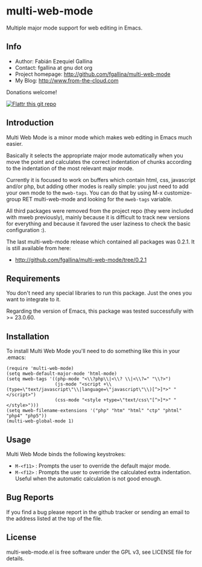 # multi-web-mode

Multiple major mode support for web editing in Emacs.

## Info

+ Author: Fabián Ezequiel Gallina
+ Contact: fgallina at gnu dot org
+ Project homepage: http://github.com/fgallina/multi-web-mode
+ My Blog: http://www.from-the-cloud.com

Donations welcome!

[![Flattr this git repo](http://api.flattr.com/button/flattr-badge-large.png)](https://flattr.com/submit/auto?user_id=fgallina&url=https://github.com/fgallina/multi-web-mode&title=multi-web-mode&language=en_GB&tags=github&category=software)

## Introduction

Multi Web Mode is a minor mode which makes web editing in Emacs much
easier.

Basically it selects the appropriate major mode automatically when you
move the point and calculates the correct indentation of chunks
according to the indentation of the most relevant major mode.

Currently it is focused to work on buffers which contain html, css,
javascript and/or php, but adding other modes is really simple: you
just need to add your own mode to the `mweb-tags`. You can do that by
using M-x customize-group RET multi-web-mode and looking for the
`mweb-tags` variable.

All third packages were removed from the project repo (they were
included with mweb previously), mainly because it is difficult to
track new versions for everything and because it favored the user
laziness to check the basic configuration :).

The last multi-web-mode release which contained all packages was
0.2.1. It is still available from here:

+ http://github.com/fgallina/multi-web-mode/tree/0.2.1

## Requirements

You don't need any special libraries to run this package. Just the
ones you want to integrate to it.

Regarding the version of Emacs, this package was tested successfully
with >= 23.0.60.

## Installation

To install Multi Web Mode you'll need to do something like this in
your .emacs:

```emacs-lisp
(require 'multi-web-mode)
(setq mweb-default-major-mode 'html-mode)
(setq mweb-tags '((php-mode "<\\?php\\|<\\? \\|<\\?=" "\\?>")
                  (js-mode "<script +\\(type=\"text/javascript\"\\|language=\"javascript\"\\)[^>]*>" "</script>")
                  (css-mode "<style +type=\"text/css\"[^>]*>" "</style>")))
(setq mweb-filename-extensions '("php" "htm" "html" "ctp" "phtml" "php4" "php5"))
(multi-web-global-mode 1)
```

## Usage

Multi Web Mode binds the following keystrokes:

+ `M-<f11>` : Prompts the user to override the default major mode.
+ `M-<f12>` : Prompts the user to override the calculated extra
  indentation. Useful when the automatic calculation is not good
  enough.

## Bug Reports

If you find a bug please report in the github tracker or sending an
email to the address listed at the top of the file.

## License

multi-web-mode.el is free software under the GPL v3, see LICENSE file
for details.

